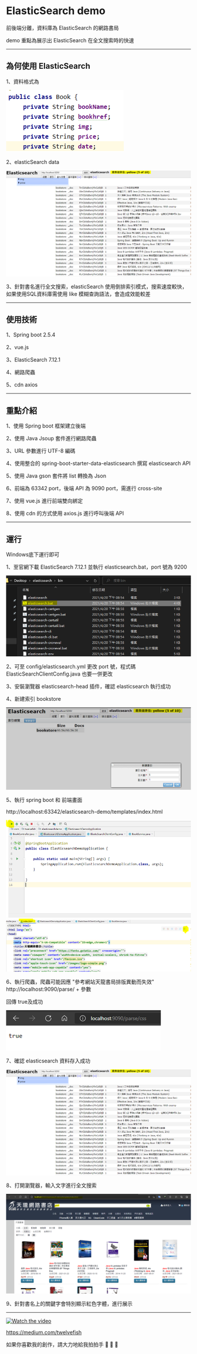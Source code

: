 # ElasticSearch demo
前後端分離，資料庫為 ElasticSearch 的網路書局

demo 重點為展示出 ElasticSearch 在全文搜索時的快速

---

## 為何使用 ElasticSearch

1、資料格式為

![image](./img/資料格式.PNG)

2、elasticSearch data

![image](./img/elasticSearch_data.PNG)

3、針對書名進行全文搜索，elasticSearch 使用倒排索引模式，搜索速度較快，如果使用SQL資料庫需使用 like 模糊查詢語法，會造成效能較差

---

## 使用技術

1、Spring boot 2.5.4

2、vue.js

3、ElasticSearch 7.12.1

4、網路爬蟲

5、cdn axios

---

## 重點介紹

1、使用 Spring boot 框架建立後端

2、使用 Java Jsoup 套件進行網路爬蟲

3、URL 參數進行 UTF-8 編碼 

4、使用整合的 spring-boot-starter-data-elasticsearch 撰寫 elasticsearch API

5、使用 Java gson 套件將 list 轉換為 Json

6、前端為 63342 port，後端 API 為 9090 port，需進行 cross-site

7、使用 vue.js 進行前端雙向綁定

8、使用 cdn 的方式使用 axios.js 進行呼叫後端 API

---

## 運行

Windows底下運行即可

1、至官網下載 ElasticSearch 7.12.1 並執行 elasticsearch.bat，port 號為 9200

![image](./img/bat.PNG)

2、可至 config/elasticsearch.yml 更改 port 號，程式碼 ElasticSearchClientConfig.java 也要一併更改

3、安裝瀏覽器 elasticsearch-head 插件，確認 elasticsearch 執行成功

4、新建索引 bookstore

![image](./img/新建索引.PNG)

5、執行 spring boot 和 前端畫面

http://localhost:63342/elasticsearch-demo/templates/index.html

![image](./img/boot.PNG)
![image](./img/index.PNG)


6、執行爬蟲，爬蟲可能因應 "參考網站天龍書局排版異動而失效"
http://localhost:9090/parse/ + 參數

回傳 true及成功

![image](./img/css.PNG)

7、確認 elasticsearch 資料存入成功

![image](./img/elasticSearch_data.PNG)

8、打開瀏覽器，輸入文字進行全文搜索

![image](./img/java.PNG)

9、針對書名上的關鍵字會特別顯示紅色字體，進行展示

---

[![Watch the video](http://i3.ytimg.com/vi/vPXpXWaOpVw/hqdefault.jpg)](https://www.youtube.com/watch?v=vPXpXWaOpVw)


https://medium.com/twelvefish

如果你喜歡我的創作，請大力地給我拍拍手 🐊 🐊 🐊
